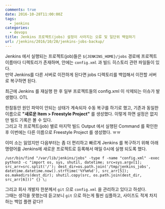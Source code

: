 ```yaml
---
comments: true
date: 2016-10-28T11:00:00Z
tags:
  - jenkins
categories:
  - devops
title: Jenkins 프로젝트(jobs) 설정이 사라지는 오류 및 일단위 백업하기
url: /jenkins/2016/10/28/jenkins-jobs-backup/
---
```


Jenkins 에서 실행되는 프로젝트(job)들은 ```${JENKINS_HOME}/jobs``` 경로에 프로젝트 이름마다 디렉토리가 존재하며, 안에는 ```config.xml``` 과 빌드 히스토리 관련 파일들이 있다.  
만약 Jenkins를 다른 서버로 이전하게 된다면 jobs 디렉토리를 백업해서 이전할 서버로 복구하면 된다.  
  
최근에 Jenkins 를 재실행 한 후 일부 프로젝트들의 config.xml 이 삭제되는 이슈가 발생했다. OTL  
  
한참동안 원인 파악이 안되는 상태가 계속되자 수동 복구를 하기로 했고, 기존과 동일한 이름으로 **"새로운 Item > Freestyle Project"** 를 생성했다. 이렇게 하면 설정은 없지만 빌드 기록은 볼 수 있다.  
그리고 각 프로젝트(job) 별로 마지막 빌드 Output 에서 실행된 Command 를 확인한 후 이번에는 다른 이름으로 Freestyle Project 를 생성했다. ㅠㅠ  
   
이미 소는 잃었지만 다음부터는 좀 더 편리하고 빠르게 Jenkins 를 복구하기 위해 아래 명령어를 Jenkins에 새로운 프로젝트로 등록해서 매일 0시에 실행 되도록 했다.  

```
/usr/bin/find "/var/lib/jenkins/jobs" -type f -name "config.xml" -exec python3 -c "import os, sys, shutil, datetime; src=sys.argv[1]; src_arr=src.split('/'); dest_dir=os.path.join('/tmp/jenkins_jobs', datetime.datetime.now().strftime('%Y%m%d'), src_arr[5]); os.makedirs(dest_dir); shutil.copy(src, os.path.join(dest_dir, src_arr[6]))" {} \;
```

그리고 회사 개발자 한분께서 ```git``` 으로 ```config.xml``` 을 관리하고 있다고 하셨다.  
그때는 생각을 못했는데 듣고보니 ```git``` 으로 하는게 훨씬 심플하고, 사이즈도 적게 차지하는 백업 플랜 같다!!  
